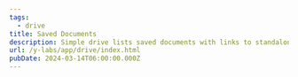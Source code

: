```yaml
---
tags:
  - drive
title: Saved Documents
description: Simple drive lists saved documents with links to standalone editors
url: /y-labs/app/drive/index.html
pubDate: 2024-03-14T06:00:00.000Z
---
```

